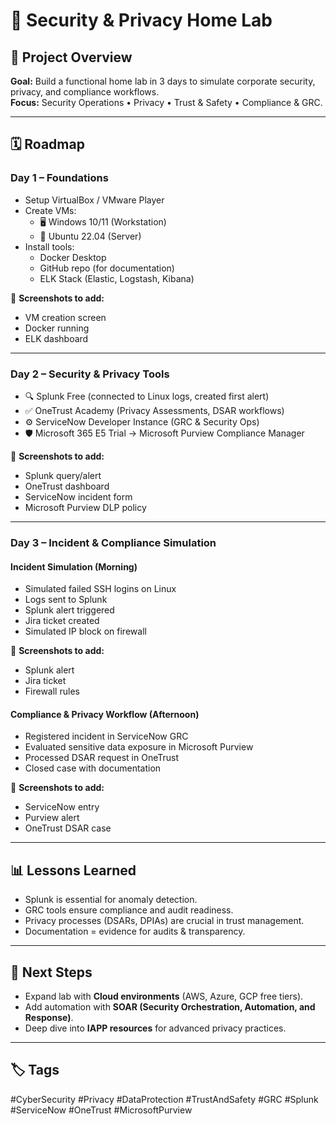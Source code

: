 # 🔐 Security & Privacy Home Lab

## 📘 Project Overview
**Goal:** Build a functional home lab in 3 days to simulate corporate security, privacy, and compliance workflows.  
**Focus:** Security Operations • Privacy • Trust & Safety • Compliance & GRC.  

---

## 🗓️ Roadmap

### Day 1 – Foundations
- Setup VirtualBox / VMware Player
- Create VMs:
  - 🖥️ Windows 10/11 (Workstation)
  - 🐧 Ubuntu 22.04 (Server)
- Install tools:
  - Docker Desktop
  - GitHub repo (for documentation)
  - ELK Stack (Elastic, Logstash, Kibana)

📸 **Screenshots to add:**
- VM creation screen
- Docker running
- ELK dashboard

---

### Day 2 – Security & Privacy Tools
- 🔍 Splunk Free (connected to Linux logs, created first alert)
- ✅ OneTrust Academy (Privacy Assessments, DSAR workflows)
- ⚙️ ServiceNow Developer Instance (GRC & Security Ops)
- 🛡️ Microsoft 365 E5 Trial → Microsoft Purview Compliance Manager

📸 **Screenshots to add:**
- Splunk query/alert
- OneTrust dashboard
- ServiceNow incident form
- Microsoft Purview DLP policy

---

### Day 3 – Incident & Compliance Simulation

#### Incident Simulation (Morning)
- Simulated failed SSH logins on Linux
- Logs sent to Splunk
- Splunk alert triggered
- Jira ticket created
- Simulated IP block on firewall

📸 **Screenshots to add:**
- Splunk alert
- Jira ticket
- Firewall rules

#### Compliance & Privacy Workflow (Afternoon)
- Registered incident in ServiceNow GRC
- Evaluated sensitive data exposure in Microsoft Purview
- Processed DSAR request in OneTrust
- Closed case with documentation

📸 **Screenshots to add:**
- ServiceNow entry
- Purview alert
- OneTrust DSAR case

---

## 📊 Lessons Learned
- Splunk is essential for anomaly detection.  
- GRC tools ensure compliance and audit readiness.  
- Privacy processes (DSARs, DPIAs) are crucial in trust management.  
- Documentation = evidence for audits & transparency.  

---

## 🚀 Next Steps
- Expand lab with **Cloud environments** (AWS, Azure, GCP free tiers).  
- Add automation with **SOAR (Security Orchestration, Automation, and Response)**.  
- Deep dive into **IAPP resources** for advanced privacy practices.  

---

## 🏷️ Tags
#CyberSecurity #Privacy #DataProtection #TrustAndSafety #GRC #Splunk #ServiceNow #OneTrust #MicrosoftPurview
